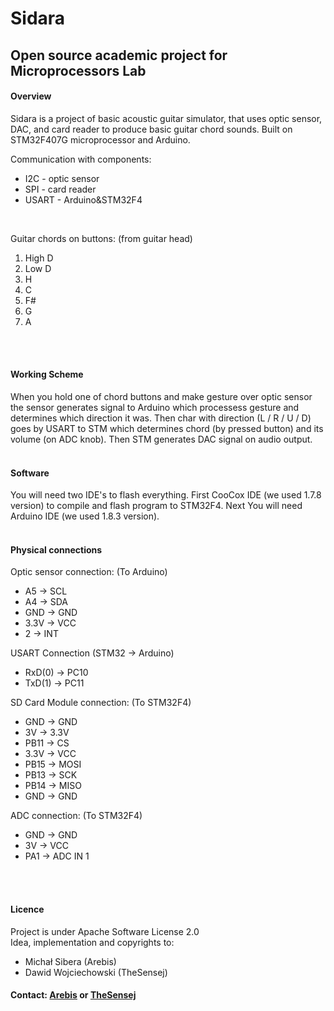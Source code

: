 # Sidara

## Open source academic project for Microprocessors Lab

#### Overview
Sidara is a project of basic acoustic guitar simulator, that uses optic sensor, DAC, and card reader to produce basic guitar chord sounds.
Built on STM32F407G microprocessor and Arduino.

Communication with components:
<ul>
  <li>I2C - optic sensor</li>
  <li>SPI - card reader</li>
  <li>USART - Arduino&STM32F4</li>
</ul>

<br/>

Guitar chords on buttons: (from guitar head)
<ol>
  <li>High D</li>
  <li>Low D</li>
  <li>H</li>
  <li>C</li>
  <li>F#</li>
  <li>G</li>
  <li>A</li>
</ol>

<br/>
<br/>

#### Working Scheme
When you hold one of chord buttons and make gesture over optic sensor the sensor generates signal to Arduino which processess gesture and determines which direction it was. Then char with direction (L / R / U / D) goes by USART to STM which determines chord (by pressed button) and its volume (on ADC knob). Then STM generates DAC signal on audio output.
<br/>
<br/>

#### Software
You will need two IDE's to flash everything. First CooCox IDE (we used 1.7.8 version) to compile and flash program to STM32F4. Next You will need Arduino IDE (we used 1.8.3 version).
<br/>
<br/>

#### Physical connections
Optic sensor connection: (To Arduino)<br/>
<ul>
  <li>A5 -> SCL</li>
  <li>A4 -> SDA</li>
  <li>GND -> GND</li>
  <li>3.3V  -> VCC</li>
  <li>2 -> INT</li>
</ul>

USART Connection (STM32 -> Arduino)<br/>
<ul>
  <li>RxD(0) -> PC10</li>
  <li>TxD(1) -> PC11</li>
</ul>

SD Card Module connection: (To STM32F4)<br/>
<ul>
  <li>GND -> GND</li>
  <li>3V -> 3.3V</li>
  <li>PB11 -> CS</li>
  <li>3.3V  -> VCC</li>
  <li>PB15 -> MOSI</li>
  <li>PB13 -> SCK</li>
  <li>PB14 -> MISO</li>
  <li>GND -> GND</li>
</ul>

ADC connection: (To STM32F4)<br/>
<ul>
  <li>GND -> GND</li>
  <li>3V -> VCC</li>
  <li>PA1 -> ADC IN 1</li>
</ul>

<br/>
<br/>

#### Licence
Project is under Apache Software License 2.0
<br/>
Idea, implementation and copyrights to:
<ul>
  <li>Michał Sibera (Arebis)</li>
  <li>Dawid Wojciechowski (TheSensej)</li>
</ul>

#### Contact: <a href="mailto:michal.sibera@windowslive.com">Arebis</a> or <a href="mailto:wojciechdavid@gmail.com">TheSensej</a>
